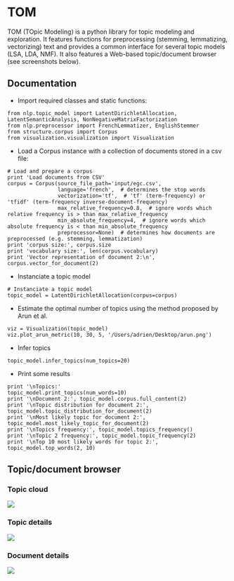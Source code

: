 # TOM

TOM (TOpic Modeling) is a python library for topic modeling and exploration. It features functions for preprocessing (stemming, lemmatizing, 
vectorizing) text and provides a common interface for several topic models (LSA, LDA, NMF). It also features a Web-based 
topic/document browser (see screenshots below).

## Documentation

- Import required classes and static functions:
```
from nlp.topic_model import LatentDirichletAllocation, LatentSemanticAnalysis, NonNegativeMatrixFactorization
from nlp.preprocessor import FrenchLemmatizer, EnglishStemmer
from structure.corpus import Corpus
from visualization.visualization import Visualization
```
- Load a Corpus instance with a collection of documents stored in a csv file:
```
# Load and prepare a corpus
print 'Load documents from CSV'
corpus = Corpus(source_file_path='input/egc.csv',
                language='french',  # determines the stop words
                vectorization='tf',  # 'tf' (term-frequency) or 'tfidf' (term-frequency inverse-document-frequency)
                max_relative_frequency=0.8,  # ignore words which relative frequency is > than max_relative_frequency
                min_absolute_frequency=4,  # ignore words which absolute frequency is < than min_absolute_frequency
                preprocessor=None)  # determines how documents are preprocessed (e.g. stemming, lemmatization)
print 'corpus size:', corpus.size
print 'vocabulary size:', len(corpus.vocabulary)
print 'Vector representation of document 2:\n', corpus.vector_for_document(2)
```
- Instanciate a topic model
```
# Instanciate a topic model
topic_model = LatentDirichletAllocation(corpus=corpus)
```
- Estimate the optimal number of topics using the method proposed by Arun et al.
```
viz = Visualization(topic_model)
viz.plot_arun_metric(10, 30, 5, '/Users/adrien/Desktop/arun.png')
```
- Infer topics
```
topic_model.infer_topics(num_topics=20)
```
- Print some results
```
print '\nTopics:'
topic_model.print_topics(num_words=10)
print '\nDocument 2:', topic_model.corpus.full_content(2)
print '\nTopic distribution for document 2:', topic_model.topic_distribution_for_document(2)
print '\nMost likely topic for document 2:', topic_model.most_likely_topic_for_document(2)
print '\nTopics frequency:', topic_model.topics_frequency()
print '\nTopic 2 frequency:', topic_model.topic_frequency(2)
print '\nTop 10 most likely words for topic 2:', topic_model.top_words(2, 10)
```

## Topic/document browser

### Topic cloud
![](http://mediamining.univ-lyon2.fr/people/guille/tom-resources/topic_cloud.jpg)
### Topic details
![](http://mediamining.univ-lyon2.fr/people/guille/tom-resources/topic_details.jpg)
### Document details
![](http://mediamining.univ-lyon2.fr/people/guille/tom-resources/document_details.jpg)
